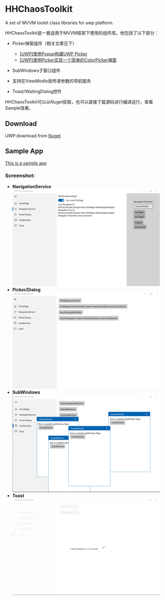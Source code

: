 # HHChaosToolkit
A set of MVVM tookit class libraries for uwp platform.

HHChaosToolkit是一套适用于MVVM框架下使用的组件库。他包括了以下部分：

- Picker弹窗组件（相关文章见下）

  - [[UWP]使用Popup构建UWP Picker](https://www.cnblogs.com/hhchaos/p/9961249.html)
  - [[UWP]使用Picker实现一个简单的ColorPicker弹窗](https://www.cnblogs.com/hhchaos/p/9961258.html)
- SubWindows子窗口组件
- 支持在ViewModle层传递参数的导航服务
- Toast/WaitingDialog控件

HHChaosToolkit可以从Nuget获取，也可以直接下载源码进行编译运行，查看Sample效果。

## Download
UWP:download from [Nuget](https://www.nuget.org/packages/HHChaosToolkit.UWP/)

## Sample App
[This is a sample app](https://github.com/HHChaos/HHChaosToolkit/tree/master/HHChaosToolkit.Sample)

### Screenshot:
* **NavigationService**
 ![Screenshot](Screenshot/screenshot1.png)
* **Picker/Dialog**
 ![Screenshot](Screenshot/screenshot2.gif)
* **SubWindows**
 ![Screenshot](Screenshot/screenshot3.png)
* **Toast**
 ![Screenshot](Screenshot/screenshot4.png)
